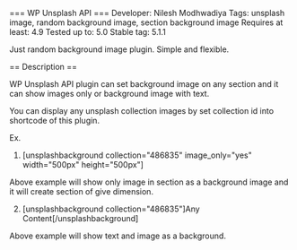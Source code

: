 === WP Unsplash API ===
Developer: Nilesh Modhwadiya
Tags: unsplash image, random background image, section background image
Requires at least: 4.9
Tested up to: 5.0
Stable tag: 5.1.1

Just random background image plugin. Simple and flexible.

== Description ==

WP Unsplash API plugin can set background image on any section and it can show images only or background image with text.

You can display any unsplash collection images by set collection id into shortcode of this plugin.

Ex.
1) [unsplashbackground collection="486835" image_only="yes" width="500px" height="500px"]

Above example will show only image in section as a background image and it will create section of give dimension.

2) [unsplashbackground collection="486835"]Any Content[/unsplashbackground]

Above example will show text and image as a background.

